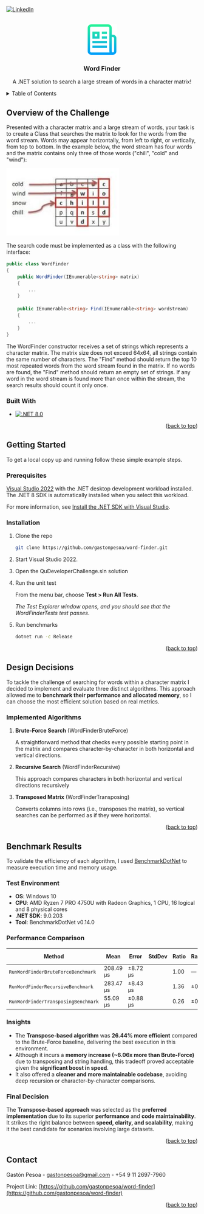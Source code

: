 <a id="readme-top"></a>

[![LinkedIn][linkedin-shield]][linkedin-url]

<!-- PROJECT LOGO -->
<br />
<div align="center">
  <a href="https://github.com/gastonpesoa/word-finder">
    <img src="images/logo.png" alt="Logo" width="80" height="80">
  </a>
  <h3 align="center">Word Finder</h3>
  <p align="center">
    A .NET solution to search a large stream of words in a character matrix!
  </p>
</div>

<!-- TABLE OF CONTENTS -->
<details>
  <summary>Table of Contents</summary>
  <ol>
    <li>
      <a href="#overview-of-the-challenge">Overview of the Challenge</a>
      <ul>
        <li><a href="#built-with">Built With</a></li>
      </ul>
    </li>
    <li>
      <a href="#getting-started">Getting Started</a>
      <ul>
        <li><a href="#prerequisites">Prerequisites</a></li>
        <li><a href="#installation">Installation</a></li>
      </ul>
    </li>
    <li>
      <a href="#design-decisions">Design Decisions</a>
      <ul>
        <li><a href="#implemented-algorithms">Implemented Algorithms</a></li>
      </ul>
    </li>
    <li>
      <a href="#benchmark-results">Benchmark Results</a>
      <ul>
        <li><a href="#test-environment">Test Environment</a></li>
        <li><a href="#performance-comparison">Performance Comparison</a></li>
        <li><a href="#insights">Insights</a></li>
        <li><a href="#final-decision">Final Decision</a></li>
      </ul>
    </li>
    <li><a href="#contact">Contact</a></li>
  </ol>
</details>






## Overview of the Challenge

Presented with a character matrix and a large stream of words, your task is to create a Class that searches the matrix to look for the words from the word stream. Words may appear horizontally, from left to right, or vertically, from top to bottom. In the example below, the word stream has four words and the matrix contains only three of those words ("chill", "cold" and "wind"):

[![Product Name Screen Shot][product-screenshot]](https://example.com)

The search code must be implemented as a class with the following interface:

```cs
public class WordFinder
{
    public WordFinder(IEnumerable<string> matrix) 
    {
        ...
    }

    public IEnumerable<string> Find(IEnumerable<string> wordstream)
    { 
        ...
    }
}
```

The WordFinder constructor receives a set of strings which represents a character matrix. The matrix size does not exceed 64x64, all strings contain the same number of characters. The "Find" method should return the top 10 most repeated words from the word stream found in the matrix. If no words are found, the "Find" method should return an empty set of strings. If any word in the word stream is found more than once within the stream, the search results should count it only once.



### Built With

* [![.NET 8.0][dotnet-shield]][dotnet-url]

<p align="right">(<a href="#readme-top">back to top</a>)</p>





## Getting Started

To get a local copy up and running follow these simple example steps.


### Prerequisites

[Visual Studio 2022](https://visualstudio.microsoft.com/downloads/?utm_medium=microsoft&utm_source=learn.microsoft.com&utm_campaign=inline+link&utm_content=download+vs2022) with the .NET desktop development workload installed. The .NET 8 SDK is automatically installed when you select this workload.

For more information, see [Install the .NET SDK with Visual Studio](https://learn.microsoft.com/en-us/dotnet/core/install/windows#install-with-visual-studio).





### Installation

1. Clone the repo
   ```sh
   git clone https://github.com/gastonpesoa/word-finder.git
   ```
3. Start Visual Studio 2022.
  
4. Open the QuDeveloperChallenge.sln solution

5. Run the unit test

    From the menu bar, choose **Test > Run All Tests**. 

    *The Test Explorer window opens, and you should see that the WordFinderTests test passes*.

6. Run benchmarks
    ```sh
    dotnet run -c Release
    ```


<p align="right">(<a href="#readme-top">back to top</a>)</p>





## Design Decisions

To tackle the challenge of searching for words within a character matrix I decided to implement and evaluate three distinct algorithms. This approach allowed me to **benchmark their performance and allocated memory**, so I can choose the most efficient solution based on real metrics.




### Implemented Algorithms
1. **Brute-Force Search** (WordFinderBruteForce)

    A straightforward method that checks every possible starting point in the matrix and compares character-by-character in both horizontal and vertical directions.

2. **Recursive Search** (WordFinderRecursive)

    This approach compares characters in both horizontal and vertical directions recursively

3. **Transposed Matrix** (WordFinderTransposing)

    Converts columns into rows (i.e., transposes the matrix), so vertical searches can be performed as if they were horizontal.

<p align="right">(<a href="#readme-top">back to top</a>)</p>

<!-- BENCHMARK RESULTS -->
## Benchmark Results 

To validate the efficiency of each algorithm, I used [BenchmarkDotNet](https://benchmarkdotnet.org/) to measure execution time and memory usage.

### Test Environment

* **OS**: Windows 10
* **CPU**: AMD Ryzen 7 PRO 4750U with Radeon Graphics, 1 CPU, 16 logical and 8 physical cores
* **.NET SDK**: 9.0.203
* **Tool**: BenchmarkDotNet v0.14.0

### Performance Comparison

| Method                              | Mean      | Error    | StdDev | Ratio | RatioSD | Gen0    | Allocated | Alloc Ratio |
| ----------------------------------- | --------- | -------- | ------ | ----- | ------- | ------- | --------- | ----------- |
| `RunWordFinderBruteForceBenchmark`  | 208.49 μs | ±8.72 μs |        | 1.00  | —       | 1.7090  | 3.76 KB   | 1.00        |
| `RunWordFinderRecursiveBenchmark`   | 283.47 μs | ±8.43 μs |        | 1.36  | ±0.07   | 1.4648  | 3.76 KB   | 1.00        |
| `RunWordFinderTransposingBenchmark` | 55.09 μs  | ±0.88 μs |        | 0.26  | ±0.01   | 11.1084 | 22.78 KB  | 6.06        |

### Insights

* The **Transpose-based algorithm** was **26.44% more efficient** compared to the Brute-Force baseline, delivering the best execution in this environment.
* Although it incurs a **memory increase (\~6.06x more than Brute-Force)** due to transposing and string handling, this tradeoff proved acceptable given the **significant boost in speed**.
* It also offered a **cleaner and more maintainable codebase**, avoiding deep recursion or character-by-character comparisons.

### Final Decision

The **Transpose-based approach** was selected as the **preferred implementation** due to its superior **performance** and **code maintainability**. It strikes the right balance between **speed, clarity, and scalability**, making it the best candidate for  scenarios involving large datasets.


<p align="right">(<a href="#readme-top">back to top</a>)</p>



<!-- CONTACT -->
## Contact

Gastón Pesoa - gastonpesoa@gmail.com - +54 9 11 2697-7960

Project Link: [https://github.com/gastonpesoa/word-finder](https://github.com/gastonpesoa/word-finder)

<p align="right">(<a href="#readme-top">back to top</a>)</p>




<!-- MARKDOWN LINKS & IMAGES -->

[forks-shield]: https://img.shields.io/github/forks/gastonpesoa/word-finder.svg?style=for-the-badge
[forks-url]: https://github.com/gastonpesoa/word-finder/network/members
[stars-shield]: https://img.shields.io/github/stars/gastonpesoa/word-finder.svg?style=for-the-badge
[stars-url]: https://github.com/gastonpesoa/word-finder/stargazers
[linkedin-shield]: https://img.shields.io/badge/-LinkedIn-black.svg?style=for-the-badge&logo=linkedin&colorB=555
[linkedin-url]: https://www.linkedin.com/in/gast%C3%B3n-pesoa-24a1b6164/

[product-screenshot]: images/screenshot.png
[dotnet-shield]: https://img.shields.io/badge/-.NET%208.0-blueviolet?logo=dotnet
[dotnet-url]: https://dotnet.microsoft.com/es-es/
